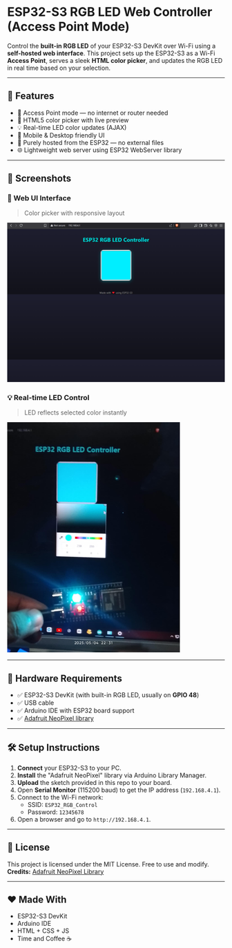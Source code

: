 # ESP32-S3 RGB LED Web Controller (Access Point Mode)

Control the **built-in RGB LED** of your ESP32-S3 DevKit over Wi-Fi using a **self-hosted web interface**. This project sets up the ESP32-S3 as a Wi-Fi **Access Point**, serves a sleek **HTML color picker**, and updates the RGB LED in real time based on your selection.

---

## 🚀 Features

- 📶 Access Point mode — no internet or router needed
- 🎨 HTML5 color picker with live preview
- 💡 Real-time LED color updates (AJAX)
- 📱 Mobile & Desktop friendly UI
- 🧠 Purely hosted from the ESP32 — no external files
- 🌐 Lightweight web server using ESP32 WebServer library

---

## 📸 Screenshots

### 🎨 Web UI Interface
> Color picker with responsive layout

<img src="./image/image1.png" alt="Web UI Screenshot" width="700"/>

### 💡 Real-time LED Control
> LED reflects selected color instantly

<img src="./image/image2.jpg" alt="LED Demo" width="400"/>

---

## 🔧 Hardware Requirements

- ✅ ESP32-S3 DevKit (with built-in RGB LED, usually on **GPIO 48**)
- ✅ USB cable
- ✅ Arduino IDE with ESP32 board support
- ✅ [Adafruit NeoPixel library](https://github.com/adafruit/Adafruit_NeoPixel)

---

## 🛠️ Setup Instructions

1. **Connect** your ESP32-S3 to your PC.
2. **Install** the "Adafruit NeoPixel" library via Arduino Library Manager.
3. **Upload** the sketch provided in this repo to your board.
4. Open **Serial Monitor** (115200 baud) to get the IP address (`192.168.4.1`).
5. Connect to the Wi-Fi network:
   - SSID: `ESP32_RGB_Control`
   - Password: `12345678`
6. Open a browser and go to `http://192.168.4.1`.

---

## 📃 License

This project is licensed under the MIT License. Free to use and modify.  
**Credits:** [Adafruit NeoPixel Library](https://github.com/adafruit/Adafruit_NeoPixel)

---

## ❤️ Made With

- ESP32-S3 DevKit
- Arduino IDE
- HTML + CSS + JS
- Time and Coffee ☕
